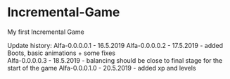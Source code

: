 # Incremental-Game


My first Incremental Game 



Update history:
Alfa-0.0.0.0.1 - 16.5.2019
Alfa-0.0.0.0.2 - 17.5.2019 - added Boots, basic animations + some fixes   
Alfa-0.0.0.0.3 - 18.5.2019 - balancing should be close to final stage for the start of the game 
Alfa-0.0.0.1.0 - 20.5.2019 - added xp and levels 